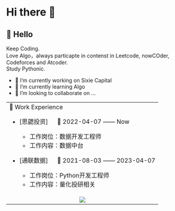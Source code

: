 # Hi there 👋


##  🙋 Hello
Keep Coding.  
Love Algo，always particapte in contenst in Leetcode, nowCOder, Codeforces and Atcoder.  
Study Pythonic.  
- 🔭 I’m currently working on Sixie Capital
- 🌱 I’m currently learning Algo
- 👯 I’m looking to collaborate on ...


<table>
<tr><td>
🏢 Work Experience

- [思勰投资] &emsp; 📌 2022-04-07 —— Now
  
  - 工作岗位：数据开发工程师
  - 工作内容：数据中台

- [通联数据] &emsp; 📌 2021-08-03 —— 2023-04-07
  
  - 工作岗位：Python开发工程师
  - 工作内容：量化投研相关

</td></tr>
<tr><td>


<div align="center"> <img src="https://stats.justsong.cn/api/csdn?id=qq_43592287"> </div>



<!--
**wyf162/wyf162** is a ✨ _special_ ✨ repository because its `README.md` (this file) appears on your GitHub profile.

Here are some ideas to get you started:

- 🔭 I’m currently working on ...
- 🌱 I’m currently learning ...
- 👯 I’m looking to collaborate on ...
- 🤔 I’m looking for help with ...
- 💬 Ask me about ...
- 📫 How to reach me: ...
- 😄 Pronouns: ...
- ⚡ Fun fact: ...
-->
